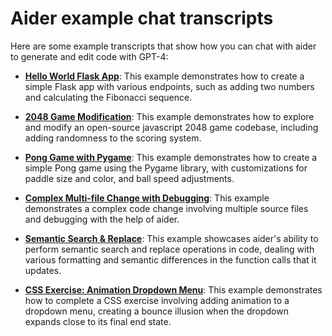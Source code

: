 # Aider example chat transcripts

Here are some example transcripts that show how you can chat with aider to generate and edit code with GPT-4:

* [**Hello World Flask App**](hello-world-flask.md): This example demonstrates how to create a simple Flask app with various endpoints, such as adding two numbers and calculating the Fibonacci sequence.

* [**2048 Game Modification**](2048-game.md): This example demonstrates how to explore and modify an open-source javascript 2048 game codebase, including adding randomness to the scoring system.

* [**Pong Game with Pygame**](pong.md): This example demonstrates how to create a simple Pong game using the Pygame library, with customizations for paddle size and color, and ball speed adjustments.

* [**Complex Multi-file Change with Debugging**](complex-change.md): This example demonstrates a complex code change involving multiple source files and debugging with the help of aider.

* [**Semantic Search & Replace**](semantic-search-replace.md): This example showcases aider's ability to perform semantic search and replace operations in code, dealing with various formatting and semantic differences in the function calls that it updates.

* [**CSS Exercise: Animation Dropdown Menu**](css-exercises.md): This example demonstrates how to complete a CSS exercise involving adding animation to a dropdown menu, creating a bounce illusion when the dropdown expands close to its final end state.

